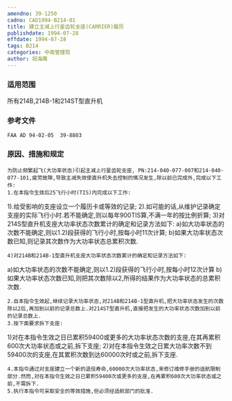 ```yaml
---
amendno: 39-1250
cadno: CAD1994-B214-01
title: 建立主减上行星齿轮支座(CARRIER)履历
publishdate: 1994-07-28
effdate: 1994-07-28
tags: B214
categories: 中南管理局
author: 祝海鹰
---
```


### 适用范围 
所有214B,214B-1和214ST型直升机

<!--more-->
### 参考文件
    FAA AD 94-02-05  39-8803 

### 原因、措施和规定 
    为防止频繁起飞(大功率状态)引起主减上行星齿轮支座, PN:214-040-077-007和214-040-077-101,疲劳故障,导致主减失效使直升机失去控制的情况发生,除以前已完成外,完成以下工作: 
    1.在本指令生效后25飞行小时(TIS)内完成以下工作: 
1).给受影响的支座设立一个履历卡或等效的记录; 
    2).如可能的话,从维护记录确定支座的实际飞行小时.若不能确定,则以每年900TIS算,不满一年的按比例折算; 
    3)对214S型直升机支座大功率状态次数累计的确定和记录方法如下: 
a)如大功率状态的次数不能确定,则以1.2)段获得的飞行小时,按每小时11次计算; 
      b)如果大功率状态次数已知,则记录其次数作为大功率状态总累积次数. 

  
    4)对214B和214B-1型直升机支座大功率状态次数累计的确定和记录方法如下: 
a)如大功率状态的次数不能确定,则以1.2)段获得的飞行小时,按每小时12次计算 
      b)如果大功率状态次数已知,则把其次数除以2,所得的结果作为大功率状态的总累积次数. 

    2.自本指令生效起,继续记录大功率状态,对214B和214B-1型直升机,把大功率状态发生的次数除以2后,再加到以前的记录总数上.对214ST型直升机,直接把发生的大功率状态次数加到以前的记录总数上. 
    3.按下面要求拆下支座: 
1)对在本指令生效之日已累积59400或更多的大功率状态次数的支座,在其再累积600次大功率状态或之前,拆下支座; 
2)对在本指令生效之日累大功率次数不到59400次的支座,在其累积次数到达60000次时或之前,拆下支座. 

    4.本指令通过对支座建立一个新的退役寿命,60000次大功率状态,来修订维修手册的适航限制部分.然而,对在本指令生效之日已累积59400次或更多的支座,在再累积600次大功率状态或之前,不需拆下. 
    5.执行本指令可采取安全的等效措施,但必须经适航部门的批准.
